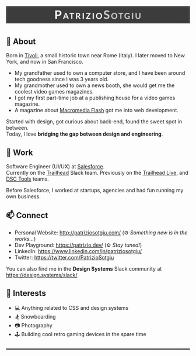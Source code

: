 # [![Header for Patrizio Sotgiu](assets/images/header-patrizio-sotgiu.jpg)](http://patriziosotgiu.com/)

## 📓 About

Born in [Tivoli](https://en.wikipedia.org/wiki/Tivoli,_Lazio), a small historic town near Rome (Italy). I later moved to New York, and now in San Francisco.

- My grandfather used to own a computer store, and I have been around tech goodness since I was 3 years old.
- My grandmother used to own a news booth, she would get me the coolest video games magazines.
- I got my first part-time job at a publishing house for a video games magazine.
- A magazine about [Macromedia Flash](https://en.wikipedia.org/wiki/Adobe_Flash) got me into web development.

Started with design, got curious about back-end, found the sweet spot in between.  
Today, I love **bridging the gap between design and engineering**.

## 💼 Work

Software Engineer (UI/UX) at [Salesforce](https://www.salesforce.com/).  
Currently on the [Trailhead](https://trailhead.salesforce.com/) Slack team. Previously on the [Trailhead Live](trailhead.salesforce.com/live), and [DSC Tools](developer.salesforce.com) teams.

Before Salesforce, I worked at startups, agencies and had fun running my own business.

## 📫 Connect

- Personal Website: <http://patriziosotgiu.com/> (⚙️ _Something new is in the works..._)
- Dev Playground: <https://patrizio.dev/> (⚙️ _Stay tuned!_)
- LinkedIn: <https://www.linkedin.com/in/patriziosotgiu/>
- Twitter: <https://twitter.com/PatrizioSotgiu>

You can also find me in the **Design Systems** Slack community at <https://design.systems/slack/>

## 🌟 Interests

- 💻 Anything related to CSS and design systems
- 🏂 Snowboarding
- 📷 Photography
- 🕹️ Building cool retro gaming devices in the spare time

![Footer divider](assets/images/footer-divider.jpg)
